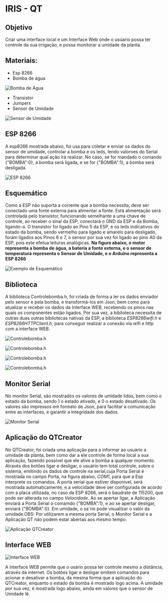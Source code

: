 # IRIS - QT

## Objetivo

Criar uma interface local e um Interface Web onde o usúario possa ter controle da sua irrigação, e possa monitorar a umidade da planta.

## Materiais:

* Esp 8266
* Bomba de água 

![Bomba de Água
](img/bomba.jpg)
* Transistor
* Jumpers
* Sensor de Umidade

![Sensor de Umidade](img/umidade.jpg)


## ESP 8266

A esp8266 mostrada abaixo, foi usa para coletar e enviar os dados do sensor de umidade, controlar a bomba e os leds, lendo valoroes do Serial para determinar qual ação irá realizar. No caso, se for mandado o comando {"BOMBA":0}, a bomba será ligada, e se for {"BOMBA":1},
a bomba será desligada.

![ESP 8266](img/esp.jpg) 

## Esquemático

Como a ESP não suporta a corrente que a bomba necessita, deve ser conectado uma fonte externa para alimentar a fonte. Está alimentação será controlada pelo transistor, funcionando semelhante a uma chave de controle, ao receber o sinal da ESP, conectará o GND da ESP e da Bomba, ligando-a.
O transistor foi ligado ao Pino 5 da ESP, e os leds indicativos do estado da bomba, sendo vermelho para ligado e amarelo para desligado, foram ligados aos Pinos 6 e 7, o sensor por sua vez foi ligado ao pino A0 da ESP, pois este efetua leituras analógicas.
**Na figura abaixo, o motor representa a bomba de água, a bateria a fonte externa, e o sensor de temperatura representa o Sensor de Umidade, e o Arduino representa a ESP 8266**

![Exemplo de Esquemático](img/esquematico.png)

## Biblioteca

 A biblioteca Controlebomba.h, foi criada de forma a ler os dados enviador pelo sensor e pela bomba, e transformá-los em Json, bem como para atualizar e receber os dados da Interface WEB, recebendo os pinos nas quais os componentes estão ligados. Por sua vez, a biblioteca necessita de outras duas outras bibliotecas nativas da ESP, a biblioteca *ESP8266wifi.h* e *ESP8266HTTPClient.h*, para conseguir realizar a conexão via wifi e http com a interface WEB.
 
 ![Controlebomba.h](img/biblioteca.png)
 
 ![Controlebomba.h](img/cpp1.png)
 
 ![Controlebomba.h](img/cpp2.png)
 
 ![Controlebomba.h](img/cpp3.png)

## Monitor Serial

No monitor Serial, são mostrados os valores de umidade lidos, bem como o estado da bomba, sendo 1 o estado ativado, e 0 o estado desativado. Os valores são impressos em formato de Json, para facilitar a comunicação entre as interfaces, e garantir a integridade dos dados.

![Monitor Serial](img/serial.png)
## Aplicação do QTCreator

No QTCreator, foi criada uma aplicação para a informar ao usuário a umidade da planta, bem como dar a ele controle de forma local a sua aplicação, fazendo possível que ele ative a bomba a qualquer momento. Através dos botôes ligar e desligar, o usuário tem total controle, sobre o sistema, emitindo os dados de controle na serial,cuja Porta Serial é mostrada no campo Porta, na figura abaixo, *COM1*, para que a Esp interprete os comandos. A porta serial que estiver disponível, será mostrada automaticamente, e a velocidade deve ser configurada de acordo com a placa utilizada, no caso da ESP 8266, será o baudrate de 115200, que pode ser alterada no campo *Velocidade*. Ao se apertar ligar, a Aplicação enviará a  Porta Serial o comamdo  {"BOMBA":1}, e ao se apertar desligar, enviará {"BOMBA":0}. Em umidade, o sa´rio pode visualizar o valor da umidade.OBS: Por utilizarem a mesma porta Serial, o Monitor Serial e a Aplicação QT não podem estar abertas aos mesmo tempo.

![Aplicação QTCreator](img/app.png)

## Interface WEB

![Interface WEB](img/site.png)

A interface WEB permite que o usário possa ter controle mesmo a distância, através da internet. Os botôes ligar e desligar emitem comandos para acionar e desativar a bomba, da mesma forma que a aplicação do QTCreator, enquanto o estado da bomba é mostrado logo acima.
A umidade por sua vez, é mostrada logo abaixo, ainda em valores que o sensor de Umidade lê.


